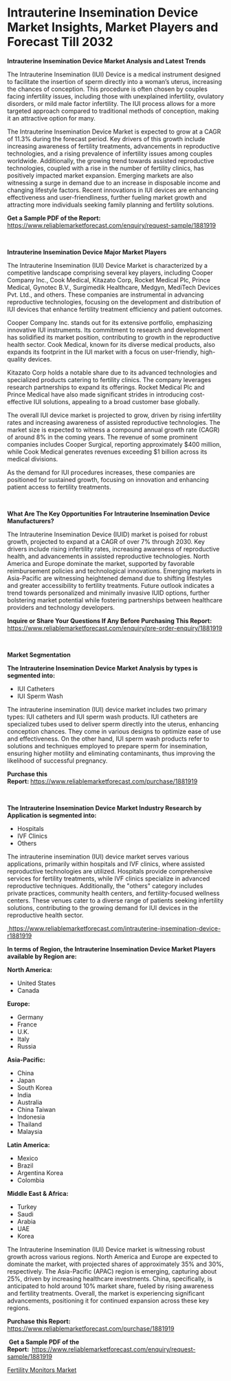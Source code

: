 <p><h1>Intrauterine Insemination Device Market Insights, Market Players and Forecast Till 2032</h1></p><p><strong>Intrauterine Insemination Device Market Analysis and Latest Trends</strong></p>
<p><p>The Intrauterine Insemination (IUI) Device is a medical instrument designed to facilitate the insertion of sperm directly into a woman’s uterus, increasing the chances of conception. This procedure is often chosen by couples facing infertility issues, including those with unexplained infertility, ovulatory disorders, or mild male factor infertility. The IUI process allows for a more targeted approach compared to traditional methods of conception, making it an attractive option for many.</p><p>The Intrauterine Insemination Device Market is expected to grow at a CAGR of 11.3% during the forecast period. Key drivers of this growth include increasing awareness of fertility treatments, advancements in reproductive technologies, and a rising prevalence of infertility issues among couples worldwide. Additionally, the growing trend towards assisted reproductive technologies, coupled with a rise in the number of fertility clinics, has positively impacted market expansion. Emerging markets are also witnessing a surge in demand due to an increase in disposable income and changing lifestyle factors. Recent innovations in IUI devices are enhancing effectiveness and user-friendliness, further fueling market growth and attracting more individuals seeking family planning and fertility solutions.</p></p>
<p><strong>Get a Sample PDF of the Report:&nbsp;</strong> <a href="https://www.reliablemarketforecast.com/enquiry/request-sample/1881919?utm_campaign=2753&utm_medium=2&utm_source=Github&utm_content=ia&utm_term=04032025&utm_id=intrauterine-insemination-device">https://www.reliablemarketforecast.com/enquiry/request-sample/1881919</a></p>
<p>&nbsp;</p>
<p><strong>Intrauterine Insemination Device Major Market Players</strong></p>
<p><p>The Intrauterine Insemination (IUI) Device Market is characterized by a competitive landscape comprising several key players, including Cooper Company Inc., Cook Medical, Kitazato Corp, Rocket Medical Plc, Prince Medical, Gynotec B.V., Surgimedik Healthcare, Medgyn, MediTech Devices Pvt. Ltd., and others. These companies are instrumental in advancing reproductive technologies, focusing on the development and distribution of IUI devices that enhance fertility treatment efficiency and patient outcomes.</p><p>Cooper Company Inc. stands out for its extensive portfolio, emphasizing innovative IUI instruments. Its commitment to research and development has solidified its market position, contributing to growth in the reproductive health sector. Cook Medical, known for its diverse medical products, also expands its footprint in the IUI market with a focus on user-friendly, high-quality devices.</p><p>Kitazato Corp holds a notable share due to its advanced technologies and specialized products catering to fertility clinics. The company leverages research partnerships to expand its offerings. Rocket Medical Plc and Prince Medical have also made significant strides in introducing cost-effective IUI solutions, appealing to a broad customer base globally.</p><p>The overall IUI device market is projected to grow, driven by rising infertility rates and increasing awareness of assisted reproductive technologies. The market size is expected to witness a compound annual growth rate (CAGR) of around 8% in the coming years. The revenue of some prominent companies includes Cooper Surgical, reporting approximately $400 million, while Cook Medical generates revenues exceeding $1 billion across its medical divisions.</p><p>As the demand for IUI procedures increases, these companies are positioned for sustained growth, focusing on innovation and enhancing patient access to fertility treatments.</p></p>
<p>&nbsp;</p>
<p><strong>What Are The Key Opportunities For Intrauterine Insemination Device Manufacturers?</strong></p>
<p><p>The Intrauterine Insemination Device (IUID) market is poised for robust growth, projected to expand at a CAGR of over 7% through 2030. Key drivers include rising infertility rates, increasing awareness of reproductive health, and advancements in assisted reproductive technologies. North America and Europe dominate the market, supported by favorable reimbursement policies and technological innovations. Emerging markets in Asia-Pacific are witnessing heightened demand due to shifting lifestyles and greater accessibility to fertility treatments. Future outlook indicates a trend towards personalized and minimally invasive IUID options, further bolstering market potential while fostering partnerships between healthcare providers and technology developers.</p></p>
<p><strong>Inquire or Share Your Questions If Any Before Purchasing This Report:</strong> <a href="https://www.reliablemarketforecast.com/enquiry/pre-order-enquiry/1881919?utm_campaign=2753&utm_medium=2&utm_source=Github&utm_content=ia&utm_term=04032025&utm_id=intrauterine-insemination-device">https://www.reliablemarketforecast.com/enquiry/pre-order-enquiry/1881919</a></p>
<p>&nbsp;</p>
<p><strong>Market Segmentation</strong></p>
<p><strong>The Intrauterine Insemination Device Market Analysis by types is segmented into:</strong></p>
<p><ul><li>IUI Catheters</li><li>IUI Sperm Wash</li></ul></p>
<p><p>The intrauterine insemination (IUI) device market includes two primary types: IUI catheters and IUI sperm wash products. IUI catheters are specialized tubes used to deliver sperm directly into the uterus, enhancing conception chances. They come in various designs to optimize ease of use and effectiveness. On the other hand, IUI sperm wash products refer to solutions and techniques employed to prepare sperm for insemination, ensuring higher motility and eliminating contaminants, thus improving the likelihood of successful pregnancy.</p></p>
<p><strong>Purchase this Report:&nbsp;</strong><a href="https://www.reliablemarketforecast.com/purchase/1881919?utm_campaign=2753&utm_medium=2&utm_source=Github&utm_content=ia&utm_term=04032025&utm_id=intrauterine-insemination-device">https://www.reliablemarketforecast.com/purchase/1881919</a></p>
<p>&nbsp;</p>
<p><strong>The Intrauterine Insemination Device Market Industry Research by Application is segmented into:</strong></p>
<p><ul><li>Hospitals</li><li>IVF Clinics</li><li>Others</li></ul></p>
<p><p>The intrauterine insemination (IUI) device market serves various applications, primarily within hospitals and IVF clinics, where assisted reproductive technologies are utilized. Hospitals provide comprehensive services for fertility treatments, while IVF clinics specialize in advanced reproductive techniques. Additionally, the "others" category includes private practices, community health centers, and fertility-focused wellness centers. These venues cater to a diverse range of patients seeking infertility solutions, contributing to the growing demand for IUI devices in the reproductive health sector.</p></p>
<p><a href="https://www.reliablemarketforecast.com/intrauterine-insemination-device-r1881919?utm_campaign=2753&utm_medium=2&utm_source=Github&utm_content=ia&utm_term=04032025&utm_id=intrauterine-insemination-device">&nbsp;https://www.reliablemarketforecast.com/intrauterine-insemination-device-r1881919</a></p>
<p><strong>In terms of Region, the Intrauterine Insemination Device Market Players available by Region are:</strong></p>
<p>
    <p> <strong> North America: </strong>
        <ul>
            <li>United States</li>
            <li>Canada</li>
        </ul>
        </p> 
    <p> <strong> Europe: </strong>
        <ul>
            <li>Germany</li>
            <li>France</li>
            <li>U.K.</li>
            <li>Italy</li>
            <li>Russia</li>
        </ul>
        </p> 
    <p> <strong> Asia-Pacific: </strong>
        <ul>
            <li>China</li>
            <li>Japan</li>
            <li>South Korea</li>
            <li>India</li>
            <li>Australia</li>
            <li>China Taiwan</li>
            <li>Indonesia</li>
            <li>Thailand</li>
            <li>Malaysia</li>
        </ul>
        </p> 
    <p> <strong> Latin America: </strong>
        <ul>
            <li>Mexico</li>
            <li>Brazil</li>
            <li>Argentina Korea</li>
            <li>Colombia</li>
        </ul>
        </p> 
    <p> <strong> Middle East & Africa: </strong>
        <ul>
            <li>Turkey</li>
            <li>Saudi</li>
            <li>Arabia</li>
            <li>UAE</li>
            <li>Korea</li>
        </ul>
    </p>
    </p>
<p><p>The Intrauterine Insemination (IUI) Device market is witnessing robust growth across various regions. North America and Europe are expected to dominate the market, with projected shares of approximately 35% and 30%, respectively. The Asia-Pacific (APAC) region is emerging, capturing about 25%, driven by increasing healthcare investments. China, specifically, is anticipated to hold around 10% market share, fueled by rising awareness and fertility treatments. Overall, the market is experiencing significant advancements, positioning it for continued expansion across these key regions.</p></p>
<p><strong>Purchase this Report: </strong><a href="https://www.reliablemarketforecast.com/purchase/1881919?utm_campaign=2753&utm_medium=2&utm_source=Github&utm_content=ia&utm_term=04032025&utm_id=intrauterine-insemination-device">https://www.reliablemarketforecast.com/purchase/1881919</a></p>
<p>&nbsp;<strong>Get a Sample PDF of the Report:&nbsp;&nbsp;</strong><a href="https://www.reliablemarketforecast.com/enquiry/request-sample/1881919?utm_campaign=2753&utm_medium=2&utm_source=Github&utm_content=ia&utm_term=04032025&utm_id=intrauterine-insemination-device">https://www.reliablemarketforecast.com/enquiry/request-sample/1881919</a></p>
<p><strong></strong></p>
<p><p><a href="https://github.com/chikenmhamdi/Market-Research-Report-List-1/blob/main/fertility-monitors-market.md?utm_campaign=2753&utm_medium=2&utm_source=Github&utm_content=ia&utm_term=04032025&utm_id=intrauterine-insemination-device">Fertility Monitors Market</a></p></p>